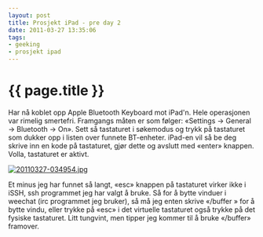 ```yaml
---
layout: post
title: Prosjekt iPad - pre day 2
date: 2011-03-27 13:35:06
tags: 
- geeking
- prosjekt ipad
---
```


{{ page.title }}
================

Har nå koblet opp Apple Bluetooth Keyboard mot iPad'n. Hele operasjonen var rimelig smertefri. Framgangs måten er som følger: «Settings -> General -> Bluetooth -> On». Sett så tastaturet i søkemodus og trykk på tastaturet som dukker opp i listen over funnete BT-enheter. iPad-en vil så be deg skrive inn en kode på tastaturet, gjør dette og avslutt med «enter» knappen. Volla, tastaturet er aktivt.

<a href="http://pjatt.net/images/2011/03/20110327-034954.jpg"><img src="http://pjatt.net/images/2011/03/20110327-034954.jpg" alt="20110327-034954.jpg" class="alignnone size-full"  /></a>

Et minus jeg har funnet så langt, «esc» knappen på tastaturet virker ikke i iSSH, ssh programmet jeg har valgt å bruke. Så for å bytte vinduer i weechat (irc programmet jeg bruker), så må jeg enten skrive «/buffer <tall>» for å bytte vindu, eller trykke på «esc» i det virtuelle tastaturet også trykke <tall> på det fysiske tastaturet. Litt tungvint, men tipper jeg kommer til å bruke «/buffer» framover.